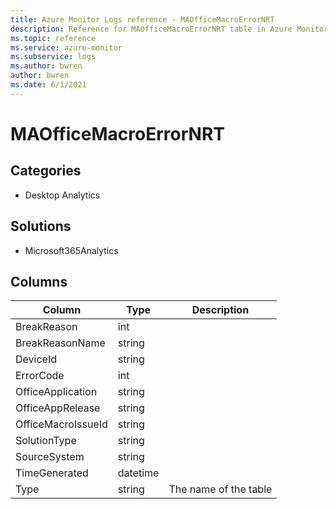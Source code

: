 ```yaml
---
title: Azure Monitor Logs reference - MAOfficeMacroErrorNRT
description: Reference for MAOfficeMacroErrorNRT table in Azure Monitor Logs.
ms.topic: reference
ms.service: azure-monitor
ms.subservice: logs
ms.author: bwren
author: bwren
ms.date: 6/1/2021
---
```


# MAOfficeMacroErrorNRT

 

## Categories

- Desktop Analytics
## Solutions

- Microsoft365Analytics




## Columns

|Column|Type|Description|
|---|---|---|
|BreakReason|int||
|BreakReasonName|string||
|DeviceId|string||
|ErrorCode|int||
|OfficeApplication|string||
|OfficeAppRelease|string||
|OfficeMacroIssueId|string||
|SolutionType|string||
|SourceSystem|string||
|TimeGenerated|datetime||
|Type|string|The name of the table|
